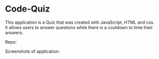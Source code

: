 # Code-Quiz

This application is a Quiz that was created with JavaScript, HTML and css. It allows users to answer questions while there is a coutdown to time their answers.

Repo:

Screenshots of application:
